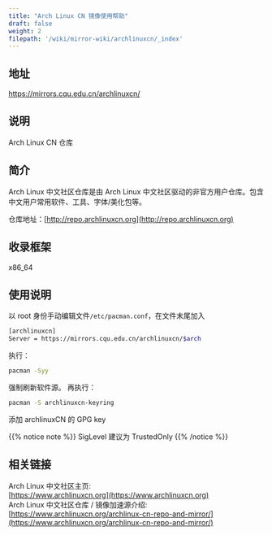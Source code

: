 ```yaml
---
title: "Arch Linux CN 镜像使用帮助"
draft: false
weight: 2
filepath: '/wiki/mirror-wiki/archlinuxcn/_index'
---
```

## 地址
https://mirrors.cqu.edu.cn/archlinuxcn/
## 说明
Arch Linux CN 仓库
## 简介
Arch Linux 中文社区仓库是由 Arch Linux 中文社区驱动的非官方用户仓库。包含中文用户常用软件、工具、字体/美化包等。

仓库地址：[http://repo.archlinuxcn.org](http://repo.archlinuxcn.org)
## 收录框架
x86_64
## 使用说明
以 root 身份手动编辑文件`/etc/pacman.conf`，在文件末尾加入
```bash
[archlinuxcn]
Server = https://mirrors.cqu.edu.cn/archlinuxcn/$arch
```
执行：
```bash
pacman -Syy
```
强制刷新软件源。
再执行：
```bash
pacman -S archlinuxcn-keyring
```
添加 archlinuxCN 的 GPG key

{{% notice note %}}
SigLevel 建议为 TrustedOnly
{{% /notice %}}

## 相关链接
Arch Linux 中文社区主页:</br>
[https://www.archlinuxcn.org](https://www.archlinuxcn.org)</br>
Arch Linux 中文社区仓库 / 镜像加速源介绍:</br>
[https://www.archlinuxcn.org/archlinux-cn-repo-and-mirror/](https://www.archlinuxcn.org/archlinux-cn-repo-and-mirror/)
